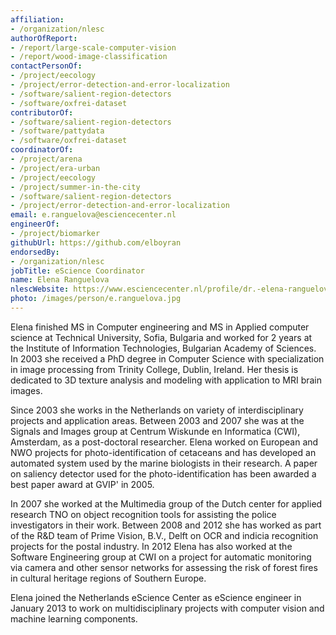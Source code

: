 ```yaml
---
affiliation:
- /organization/nlesc
authorOfReport:
- /report/large-scale-computer-vision
- /report/wood-image-classification
contactPersonOf:
- /project/eecology
- /project/error-detection-and-error-localization
- /software/salient-region-detectors
- /software/oxfrei-dataset
contributorOf:
- /software/salient-region-detectors
- /software/pattydata
- /software/oxfrei-dataset
coordinatorOf:
- /project/arena
- /project/era-urban
- /project/eecology
- /project/summer-in-the-city
- /software/salient-region-detectors
- /project/error-detection-and-error-localization
email: e.ranguelova@esciencecenter.nl
engineerOf:
- /project/biomarker
githubUrl: https://github.com/elboyran
endorsedBy:
- /organization/nlesc
jobTitle: eScience Coordinator
name: Elena Ranguelova
nlescWebsite: https://www.esciencecenter.nl/profile/dr.-elena-ranguelova
photo: /images/person/e.ranguelova.jpg
---
```

Elena finished MS in Computer engineering and MS in Applied computer science at Technical University, Sofia, Bulgaria and worked for 2 years at the Institute of Information Technologies, Bulgarian Academy of Sciences. In 2003 she received a PhD degree in Computer Science with specialization in image processing from Trinity College, Dublin, Ireland. Her thesis is dedicated to 3D texture analysis and modeling with application to MRI brain images.

Since 2003 she works in the Netherlands on variety of interdisciplinary projects and application areas. Between 2003 and 2007 she was at the Signals and Images group at Centrum Wiskunde en Informatica (CWI), Amsterdam, as a post-doctoral researcher. Elena worked on European and NWO projects for photo-identification of cetaceans and has developed an automated system used by the marine biologists in their research. A paper on saliency detector used for the photo-identification has been awarded a best paper award at GVIP' in 2005.

In 2007 she worked at the Multimedia group of the Dutch center for applied research TNO on object recognition tools for assisting the police investigators in their work. Between 2008 and 2012 she has worked as part of the R&D team of Prime Vision, B.V., Delft on OCR and indicia recognition projects for the postal industry. In 2012 Elena has also worked at the Software Engineering group at CWI on a project for automatic monitoring via camera and other sensor networks for assessing the risk of forest fires in cultural heritage regions of Southern Europe.

Elena joined the Netherlands eScience Center as eScience engineer in January 2013 to work on multidisciplinary projects with computer vision and machine learning components.
